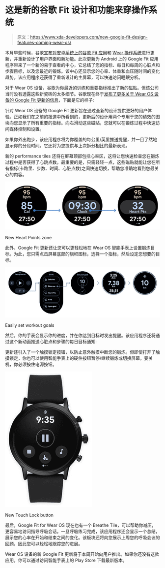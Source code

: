 # 这是新的谷歌 Fit 设计和功能来穿操作系统

> 原文：<https://www.xda-developers.com/new-google-fit-design-features-coming-wear-os/>

本月早些时候，谷歌[宣布对安卓系统上的谷歌 Fit 应用](https://www.xda-developers.com/google-fit-android-revamped-home-screen-new-wear-os-features/)和 [Wear 操作系统](https://www.xda-developers.com/tag/google-wear-os/)进行更新，并重新设计了用户界面和新功能。此次更新为 Android 上的 Google Fit 应用程序带来了一个新的易于查看的中心，它总结了您的指标、每日和每周的心脏点和步骤目标，以及您最近的锻炼。该中心还显示您的心率、体重和血压随时间的变化趋势。该应用程序还获得了重新设计的主屏幕，可以快速访问睡眠分析。

对于 Wear OS 设备，谷歌为你最近的训练和重要指标推出了新的磁贴。但该公司当时没有透露这些新瓷砖的太多细节。谷歌现在终于[发布了更多关于 Wear OS 设备的 Google Fit 更新的信息](https://support.google.com/wearos/thread/84883193?hl=en)，下面是它的样子:

针对 Wear OS 设备的 Google Fit 更新旨在通过全新的设计提供更好的用户体验。正如我们在之前的报道中所看到的，更新后的设计用两个专用于您的绩效的图块向您显示了所有重要的指标。向右滑动这些磁贴，您就可以在锻炼过程中快速访问媒体控制和设置。

如果你外出跑步，该应用程序将为你覆盖的每公里/英里推送提醒，并一目了然地显示你的分段时间。它还将为您提供与上次拆分相比的最新表现。

新的 performance tiles 还将在屏幕顶部包括心率区，这将让您快速检查您在锻炼过程中是否获得了心跳点数。最重要的是，只需轻轻一点，这些磁贴就能让您在所有指标(卡路里、步数、时间、心脏点数)之间快速切换，帮助您准确地看到您最关心的内容。

 <picture>![Google Fit Wear OS heart points zone](img/634e0588baf73c01d4718a7e0f1d33a5.png)</picture> 

New Heart Points zone

此外，Google Fit 更新还让您可以更轻松地在 Wear OS 智能手表上设置锻炼目标。为此，您只需点击屏幕底部的旗帜图标，选择一个指标，然后设定您想要的目标。

 <picture>![Google Fit Wear OS set workout goals](img/292ece478b3a6baa38400437f3d484a0.png)</picture> 

Easily set workout goals

然后，你的手表会显示你的进度，并在你达到目标时发出提醒。该应用程序还将通过这个新动画推送心脏点和步骤的每日目标通知:

更新还引入了一个触摸锁定按钮，以防止意外触摸中断您的锻炼。但即使打开了触摸锁定，你也可以使用智能手表上的硬件按钮暂停/继续锻炼或切换屏幕。要关机，你必须按住电源按钮。

 <picture>![Google Fit Wear OS Touch Lock button](img/f5a383b70511f244ead4640da9cf63fd.png)</picture> 

New Touch Lock button

最后，Google Fit for Wear OS 现在也有一个 Breathe Tile，可以帮助你减压，更容易地访问指导呼吸会话。一旦呼吸练习完成，该应用程序还会显示一个总结，展示您的心率在开始和结束之间的变化。该板块还将向您展示上周您的呼吸会议的回顾，因此您可以轻松地跟踪您的进展。

Wear OS 设备的新 Google Fit 更新将于本周开始向用户推出。如果你还没有这款应用，你可以通过访问智能手表上的 Play Store 下载最新版本。